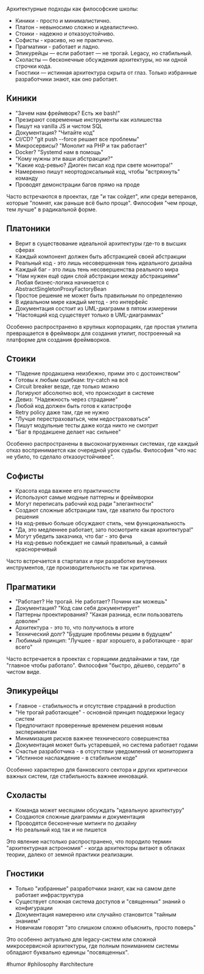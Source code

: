 Архитектурные подходы как философские школы:
- Киники - просто и минималистично.
- Платон - невыносимо сложно и идеалистично.
- Стоики - надежно и отказоустойчиво.
- Софисты - красиво, но не практично.
- Прагматики - работает и ладно.
- Эпикурейцы — если работает — не трогай. Legacy, но стабильный.
- Схоласты — бесконечные обсуждения архитектуры, но ни одной строчки кода.
- Гностики — истинная архитектура скрыта от глаз. Только избранные разработчики знают, как оно работает.

## Киники
- "Зачем нам фреймворк? Есть же bash!"
- Презирают современные инструменты как излишества
- Пишут на vanilla JS и чистом SQL
- Документация? "Читайте код"
- CI/CD? "git push --force решает все проблемы"
- Микросервисы? "Монолит на PHP и так работает"
- Docker? "Systemd нам в помощь"
- "Кому нужны эти ваши абстракции?"
- "Какие код-ревью? Диоген писал код при свете монитора!"
- Намеренно пишут неортодоксальный код, чтобы "встряхнуть" команду
- Проводят демонстрации багов прямо на проде

Часто встречаются в проектах, где "и так сойдет", или среди ветеранов, которые "помнят, как раньше всё было проще". Философия "чем проще, тем лучше" в радикальной форме.

## Платоники
- Верит в существование идеальной архитектуры где-то в высших сферах
- Каждый компонент должен быть абстракцией своей абстракции
- Реальный код - это лишь несовершенная тень идеального дизайна
- Каждый баг - это лишь тень несовершенства реального мира
- "Нам нужен ещё один слой абстракции между абстракциями"
- Любая бизнес-логика начинается с AbstractSingletonProxyFactoryBean
- Простое решение не может быть правильным по определению
- В идеальном мире каждый метод - это интерфейс
- Документация состоит из UML-диаграмм в пятом измерении
- "Настоящий код существует только в UML-диаграммах"

Особенно распространено в крупных корпорациях, где простая утилита превращается в фреймворк для создания утилит, построенный на платформе для создания фреймворков.

## Стоики
- "Падение продакшена неизбежно, прими это с достоинством"
- Готовы к любым ошибкам: try-catch на всё
- Circuit breaker везде, где только можно
- Логируют абсолютно всё, что происходит в системе
- Девиз: "Надежность через страдание"
- Любой код должен быть готов к катастрофе
- Retry policy даже там, где не нужно
- "Лучше перестраховаться, чем недостраховаться"
- Пишут модульные тесты даже когда никто не смотрит
- "Баг в продакшене делает нас сильнее"

Особенно распространены в высоконагруженных системах, где каждый отказ воспринимается как очередной урок судьбы. Философия "что нас не убило, то сделало отказоустойчивее".

## Софисты
- Красота кода важнее его практичности
- Используют самые модные паттерны и фреймворки
- Могут переписать рабочий код ради "элегантности"
- Создают сложные абстракции там, где хватило бы простого решения
- На код-ревью больше обсуждают стиль, чем функциональность
- "Да, это медленнее работает, зато посмотрите какая архитектура!"
- Могут убедить заказчика, что баг - это фича
- На код-ревью побеждает не самый правильный, а самый красноречивый
  
Часто встречается в стартапах и при разработке внутренних инструментов, где производительность не так критична.

## Прагматики
- "Работает? Не трогай. Не работает? Почини как можешь"
- Документация? "Код сам себя документирует"
- Паттерны проектирования? "Какая разница, если пользователь доволен"
- Архитектура - это то, что получилось в итоге
- Технический долг? "Будущие проблемы решим в будущем"
- Любимый принцип: "Лучшее - враг хорошего, а работающее - враг всего"

Часто встречается в проектах с горящими дедлайнами и там, где "главное чтобы работало". Философия "быстро, дёшево, сердито" в чистом виде.

## Эпикурейцы
- Главное - стабильность и отсутствие страданий в production
- "Не трогай работающее" - основной принцип поддержки legacy систем
- Предпочитают проверенные временем решения новым экспериментам
- Минимизация рисков важнее технического совершенства
- Документация может быть устаревшей, но система работает годами
- Счастье разработчика - в отсутствии уведомлений от мониторинга
- "Истинное наслаждение - в стабильном коде"
  
Особенно характерно для банковского сектора и других критически важных систем, где стабильность важнее инноваций.

## Схоласты
- Команда может месяцами обсуждать "идеальную архитектуру"
- Создаются сложные диаграммы и документация
- Проводятся бесконечные митинги по дизайну
- Но реальный код так и не пишется
  
Это явление настолько распространено, что породило термин "архитектурная астрономия" - когда архитекторы витают в облаках теории, далеко от земной практики реализации.

## Гностики
- Только "избранные" разработчики знают, как на самом деле работает инфраструктура
- Существует сложная система доступов и "священных" знаний о конфигурации
- Документация намеренно или случайно становится "тайным знанием"
- Новичкам говорят "это слишком сложно объяснить, просто поверь"
  
Это особенно актуально для legacy-систем или сложной микросервисной архитектуры, где полным пониманием системы обладают буквально единицы "посвященных".

#humor #philosophy #architecture
